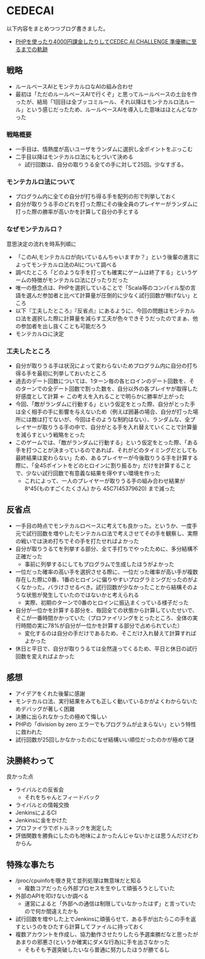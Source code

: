 CEDECAI
=======

以下内容をまとめつつブログ書きました。

- [PHPを使ったり4000円課金したりしてCEDEC AI CHALLENGE 準優勝に至るまでの軌跡](http://dekokun.github.io/posts/2014-09-07.html)

## 戦略

- ルールベースAIとモンテカルロなAIの組み合わせ
- 最初は「ただのルールベースAIで行くぞ」と思ってルールベースの土台を作ったが、結局「1回目は全ブッコミルール、それ以降はモンテカルロ法ルール」という感じだったため、ルールベースAIを導入した意味はほとんどなかった

### 戦略概要

- 一手目は、情熱度が高いユーザをランダムに選択し全ポイントをぶっこむ
- 二手目以降はモンテカルロ法にもとづいて決める
  - 試行回数は、自分の取りうる全ての手に対して25回。少なすぎる。

### モンテカルロ法について

- プログラム内に全ての自分が打ち得る手を配列の形で列挙しておく
- 自分が取りうる手のどれを打った際にその後全員のプレイヤーがランダムに打った際の勝率が高いかを計算して自分の手とする

### なぜモンテカルロ？

意思決定の流れを時系列順に

- 「このAI,モンテカルロが向いているんちゃいますか？」という後輩の進言によってモンテカルロ法のAIについて調べる
- 調べたところ「どのような手を打っても確実にゲームは終了する」というゲームの特徴がモンテカルロ法にぴったりだった
- 唯一の懸念点は、PHPを選択していることで「Scala等のコンパイル型の言語を選んだ参加者と比べて計算量が圧倒的に少なく試行回数が稼げない」ところ
- 以下『工夫したところ』『反省点』にあるように、今回の問題はモンテカルロ法を選択した際に計算量を減らす工夫が色々できそうだったのでまぁ、他の参加者を出し抜くことも可能だろう
- モンテカルロに決定

### 工夫したところ

- 自分が取りうる手は状況によって変わらないためプログラム内に自分の打ち得る手を最初に列挙しておいたところ
- 過去のデート回数については、1ターン毎の各ヒロインのデート回数を、そのターンでの全デート回数で割った数を、自分以外の各プレイヤが取得した好感度として計算 <- この考えを入れることで明らかに勝率が上がった
- 今回、「敵がランダムに行動する」という仮定をとった際、自分がとった手は全く相手の手に影響を与えないため（例えば囲碁の場合、自分が打った場所には敵は打てないが、今回はそのような制約はない）、ランダムな、全プレイヤーが取りうる手の中で、自分がとる手を入れ替えていくことで計算量を減らすという戦略をとった
- このゲームでは、「敵がランダムに行動する」という仮定をとった際、「ある手を打つことが決まっているのであれば、それがどのタイミングだとしても最終結果は変わらない」ため、あるプレイヤーが今後取りうる手を計算する際に、「全45ポイントをどのヒロインに割り振るか」だけを計算することで、少ない試行回数で有意義な結果を得やすい環境を作った
    - これによって、一人のプレイヤーが取りうる手の組み合わせ結果が 8^45(ものすごくたくさん) から 45C7(45379620) まで減った


## 反省点

- 一手目の時点でモンテカルロベースに考えても良かった。というか、一度手元で試行回数を増やしたモンテカルロ法で考えさせてその手を観察し、実際の戦いでは決め打ちでその手を打たせればよかった
- 自分が取りうるてを列挙する部分、全て手打ちでやったために、多分結構不正確だった
  - 事前に列挙するにしてもプログラムで生成したほうがよかった
- 一位だった確率の高い手を選択させる際に、一位だった確率が高い手が複数存在した際に0番、1番のヒロインに偏りやすいプログラミングだったのがよくなかった。バラけさせるべき。試行回数が少なかったことから結構そのような状態が発生していたのではないかと考えられる
  - 実際、初期のターンで0番のヒロインに振込まくっている様子だった
- 自分が一位かを計算する部分を、毎回全ての状態から計算していたせいで、そこが一番時間かかっていた（プロファイリングをとったところ、全体の実行時間の実に78%が自分が一位かを計算する部分で占められていた）
  - 変化するのは自分の手だけであるため、そこだけ入れ替えて計算すればよかった
- 休日と平日で、自分が取りうるては全然違ってくるため、平日と休日の試行回数を変えればよかった

## 感想

- アイデアをくれた後輩に感謝
- モンテカルロ法、実行結果をみても正しく動いているかがよくわからないためデバッグが著しく困難
- 決勝に出られなかったの極めて悔しい
- PHPの「division by zero エラーでもプログラムが止まらない」という特性に救われた
- 試行回数が25回しかなかったのになぜ結構いい順位だったのかが極めて謎

## 決勝終わって

良かった点

- ライバルとの反省会
  - それをちゃんとフィードバック
- ライバルとの情報交換
- JenkinsによるCI
- Jenkinsに金をかけた
- プロファイラでボトルネックを測定した
- 評価関数を勝負にしたのも地味によかったんじゃないかとは思うんだけどわからん

## 特殊な事たち

- /proc/cpuinfoを覗き見て並列処理は無意味だと知る
  - 複数コアだったら外部プロセスを生やして頑張ろうとしていた
- 外部のAPIを叩けないか調べる
  - 運営によると「外部への通信は制限していなかったはず」と言っていたので何か間違えたかも
- 試行回数を増やした上でJenkinsに頑張らせて、ある手が出たらこの手を返すというのをひたすら計算してファイルに持っておく
- 複数アカウントを作成し、協力動作させたりしたら予選楽勝だなと思ったがあまりの邪悪さ(というか確実にダメな行為)に手を出さなかった
  - そもそも予選突破したいなら普通に努力したほうが勝てるし


